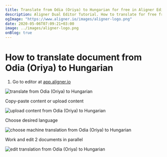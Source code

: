 ```yaml
---
title: Translate from Odia (Oriya) to Hungarian for free in Aligner Editor
description: Aligner Dual Editor Tutorial. How to translate for free from Odia (Oriya) to Hungarian. Aligner is multilingual document management platform. 
ogImage: "https://www.aligner.io/images/aligner-logo.png"
date: 2020-05-06T07:09:21+03:00
image: ../images/aligner-logo.png
onBlog: true
---
```


# How to translate document from Odia (Oriya) to Hungarian

1. Go to editor at [app.aligner.io](https://app.aligner.io "Aligner App web page")

![translate from Odia (Oriya) to Hungarian](../aligner-blank-editor.png "translate from Odia (Oriya) to Hungarian")

Copy-paste content or upload content

![upload content from Odia (Oriya) to Hungarian](../aligner-uploaded-document.png "upload content from Odia (Oriya) to Hungarian")

Choose desired language

![choose machine translation from Odia (Oriya) to Hungarian](../aligner-language-dropdown.png "choose machine translation from Odia (Oriya) to Hungarian")

Work and edit 2 documents in parallel

![edit translation from Odia (Oriya) to Hungarian](../aligner-double-sitded-editor.png "edit translation from Odia (Oriya) to Hungarian")

